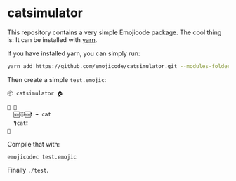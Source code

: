 # catsimulator

This repository contains a very simple Emojicode package. The cool thing is:
It can be installed with [yarn](https://yarnpkg.com/).

If you have installed yarn, you can simply run:

```sh
yarn add https://github.com/emojicode/catsimulator.git --modules-folder packages
```

Then create a simple `test.emojic`:

```
📦 catsimulator 🏠

🏁 🍇
  🆕🐱🆕❗️ ➡️ cat
  🎙cat❗️
🍉
```

Compile that with:

```
emojicodec test.emojic
```

Finally `./test`.
